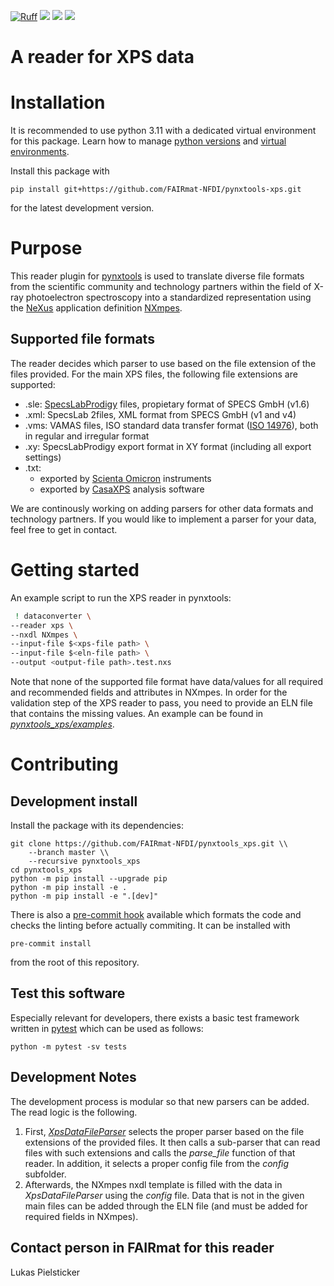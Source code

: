 [![Ruff](https://img.shields.io/endpoint?url=https://raw.githubusercontent.com/astral-sh/ruff/main/assets/badge/v2.json)](https://github.com/astral-sh/ruff)
![](https://github.com/FAIRmat-NFDI/pynxtools_xps/actions/workflows/pytest.yml/badge.svg)
![](https://github.com/FAIRmat-NFDI/pynxtools_xps/actions/workflows/pylint.yml/badge.svg)
![](https://coveralls.io/repos/github/FAIRmat-NFDI/pynxtools_xps/badge.svg?branch=master)

# A reader for XPS data

# Installation

It is recommended to use python 3.11 with a dedicated virtual environment for this package.
Learn how to manage [python versions](https://github.com/pyenv/pyenv) and
[virtual environments](https://realpython.com/python-virtual-environments-a-primer/).

Install this package with

```shell
pip install git+https://github.com/FAIRmat-NFDI/pynxtools-xps.git
```

for the latest development version.


# Purpose
This reader plugin for [pynxtools](https://github.com/FAIRmat-NFDI/pynxtools) is used to translate diverse file formats from the scientific community and technology partners
within the field of X-ray photoelectron spectroscopy into a standardized representation using the
[NeXus](https://www.nexusformat.org/) application definition [NXmpes](https://fairmat-nfdi.github.io/nexus_definitions/classes/contributed_definitions/NXmpes.html#nxmpes).

## Supported file formats
The reader decides which parser to use based on the file extension of the files provided. For the main XPS files, the following file extensions are supported:
- .sle: [SpecsLabProdigy](https://www.specs-group.com/nc/specs/products/detail/prodigy/) files, propietary format of SPECS GmbH (v1.6)
- .xml: SpecsLab 2files, XML format from SPECS GmbH (v1 and v4)
- .vms: VAMAS files, ISO standard data transfer format ([ISO 14976](https://www.iso.org/standard/24269.html)), both in regular and irregular format
- .xy: SpecsLabProdigy export format in XY format (including all export settings)
- .txt:
  - exported by [Scienta Omicron](https://scientaomicron.com/en) instruments
  - exported by [CasaXPS](https://www.casaxps.com/) analysis software

We are continously working on adding parsers for other data formats and technology partners. If you would like to implement a parser for your data, feel free to get in contact.

# Getting started
An example script to run the XPS reader in pynxtools:
```sh
 ! dataconverter \
--reader xps \
--nxdl NXmpes \
--input-file $<xps-file path> \
--input-file $<eln-file path> \
--output <output-file path>.test.nxs
```
Note that none of the supported file format have data/values for all required and recommended fields and attributes in NXmpes. In order for the validation step of the XPS reader to pass, you need to provide an ELN file that contains the missing values. An example can be found in  [*pynxtools_xps/examples*](https://github.com/FAIRmat-NFDI/pynxtools-xps/tree/main/examples).


# Contributing

## Development install

Install the package with its dependencies:

```shell
git clone https://github.com/FAIRmat-NFDI/pynxtools_xps.git \\
    --branch master \\
    --recursive pynxtools_xps
cd pynxtools_xps
python -m pip install --upgrade pip
python -m pip install -e .
python -m pip install -e ".[dev]"
```

There is also a [pre-commit hook](https://pre-commit.com/#intro) available
which formats the code and checks the linting before actually commiting.
It can be installed with
```shell
pre-commit install
```
from the root of this repository.

## Test this software

Especially relevant for developers, there exists a basic test framework written in
[pytest](https://docs.pytest.org/en/stable/) which can be used as follows:

```shell
python -m pytest -sv tests
```



## Development Notes
The development process is modular so that new parsers can be added. The read logic is the following.
1. First, [*XpsDataFileParser*]([https://github.com/FAIRmat-NFDI/pynxtools_xps/blob/main/pynxtools_xps/dataconverter/readers/xps/file_parser.py#L39]) selects the proper parser based on the file extensions
of the provided files. It then calls a sub-parser that can read files with such extensions and calls the *parse_file* function of that reader. In addition, it selects a proper config file from
the *config* subfolder.
2. Afterwards, the NXmpes nxdl template is filled with the data in *XpsDataFileParser* using the *config* file. Data that is not in the given main files can be added through the ELN file (and must
be added for required fields in NXmpes).

## Contact person in FAIRmat for this reader
Lukas Pielsticker
